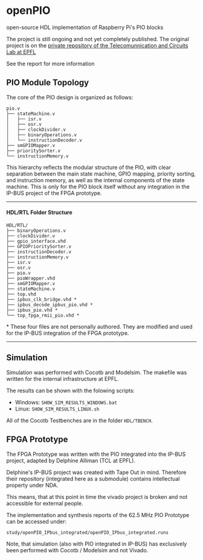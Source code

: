 # openPIO
open-source HDL implementation of Raspberry Pi's PIO blocks

The project is still ongoing and not yet completely published. The original project is on the [private repository of the Telecomunnication and Circuits Lab at EPFL](https://tclgit.epfl.ch/semester-projects/25s-frei-open_source_pio)

See the report for more information

## PIO Module Topology

The core of the PIO design is organized as follows:

```
pio.v
├── stateMachine.v
│   ├── isr.v
│   ├── osr.v
│   ├── clockDivider.v
│   ├── binaryOperations.v
│   └── instructionDecoder.v
├── smGPIOMapper.v
├── prioritySorter.v
└── instructionMemory.v
```

This hierarchy reflects the modular structure of the PIO, with clear separation between the main state machine, GPIO mapping, priority sorting, and instruction memory, as well as the internal components of the state machine. This is only for the PIO block itself without any integration in the IP-BUS project of the FPGA prototype.

---

#### HDL/RTL Folder Structure

```
HDL/RTL/
├── binaryOperations.v
├── clockDivider.v
├── gpio_interface.vhd
├── GPIOPrioritySorter.v
├── instructionDecoder.v
├── instructionMemory.v
├── isr.v
├── osr.v
├── pio.v
├── pioWrapper.vhd
├── smGPIOMapper.v
├── stateMachine.v
├── top.vhd
├── ipbus_clk_bridge.vhd *
├── ipbus_decode_ipbus_pio.vhd *
├── ipbus_pio.vhd *
└── top_fpga_rmii_pio.vhd *
```
\* These four files are not personally authored. They are modified and used for the IP-BUS integration of the FPGA prototype.

---

## Simulation

Simulation was performed with Cocotb and Modelsim. The makefile was written for the internal infrastructure at EPFL.

The results can be shown with the folowing scripts:
- Windows: ```SHOW_SIM_RESULTS_WINDOWS.bat```
- Linux: ```SHOW_SIM_RESULTS_LINUX.sh```

All of the Cocotb Testbenches are in the folder ```HDL/TBENCH```.

## FPGA Prototype

The FPGA Prototype was written with the PIO integrated into the IP-BUS project, adapted by Delphine Alliman (TCL at EPFL).

Delphine's IP-BUS project was created with Tape Out in mind. Therefore their repository (integrated here as a submodule) contains intellectual property under NDA.

This means, that at this point in time the vivado project is broken and not accessible for external people.

The implementation and synthesis reports of the 62.5 MHz PIO Prototype can be accessed under:

```study/openPIO_IPbus_integrated/openPIO_IPbus_integrated.runs```

Note, that simulation (also with PIO integrated in IP-BUS) has exclusively been performed with Cocotb / Modelsim and not Vivado.

